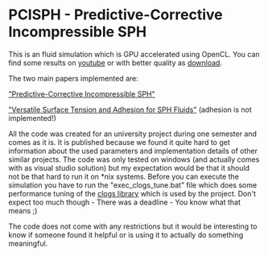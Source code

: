 PCISPH - Predictive-Corrective Incompressible SPH
=================================================

This is an fluid simulation which is GPU accelerated using OpenCL. You can find some results on [youtube](https://www.youtube.com/watch?v=Na2XxPhtyb8) or with better quality as [download](https://dl.dropboxusercontent.com/u/30655292/pcisph.mkv).

The two main papers implemented are:

["Predictive-Corrective Incompressible SPH"](https://sph-sjtu-f06.googlecode.com/files/a40-solenthaler.pdf)

["Versatile Surface Tension and Adhesion for SPH Fluids"](http://cg.informatik.uni-freiburg.de/publications/siggraphasia2013/2013_SIGGRAPHASIA_surface_tension_adhesion.pdf) (adhesion is not implemented!)

All the code was created for an university project during one semester and comes as it is. It is published because we
found it quite hard to get information about the used parameters and implementation details of other similar
projects. The code was only tested on windows (and actually comes with as visual studio solution) but my expectation would be that it should not be that hard to run it on *nix systems. Before you can execute the simulation you have to run the "exec\_clogs\_tune.bat" file which does some performance tuning of the [clogs library](http://sourceforge.net/p/clogs) which is used by the project.
Don't expect too much though - There was a deadline - You know what that means ;)

The code does not come with any restrictions but it would be interesting to know if someone found it helpful or is using it to actually do something meaningful.
